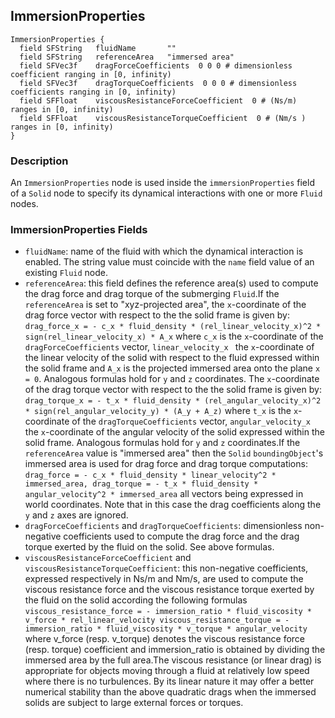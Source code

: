 ## ImmersionProperties


```
ImmersionProperties {
  field SFString   fluidName       ""
  field SFString   referenceArea   "immersed area"
  field SFVec3f    dragForceCoefficients  0 0 0 # dimensionless coefficient ranging in [0, infinity)
  field SFVec3f    dragTorqueCoefficients  0 0 0 # dimensionless coefficients ranging in [0, infinity)
  field SFFloat    viscousResistanceForceCoefficient  0 # (Ns/m) ranges in [0, infinity)
  field SFFloat    viscousResistanceTorqueCoefficient  0 # (Nm/s ) ranges in [0, infinity)
}
```

### Description

An `ImmersionProperties` node is used inside the `immersionProperties` field of
a `Solid` node to specify its dynamical interactions with one or more `Fluid`
nodes.

### ImmersionProperties Fields

- `fluidName`: name of the fluid with which the dynamical interaction is enabled. The string value must coincide with the `name` field value of an existing `Fluid` node.
- `referenceArea`: this field defines the reference area(s) used to compute the drag force and drag torque of the submerging `Fluid`.If the `referenceArea` is set to "xyz-projected area", the `x`-coordinate of the drag force vector with respect to the the solid frame is given by: `drag_force_x = - c_x * fluid_density * (rel_linear_velocity_x)^2 * sign(rel_linear_velocity_x) * A_x` where `c_x` is the `x`-coordinate of the `dragForceCoefficients` vector, `linear_velocity_x ` the `x`-coordinate of the linear velocity of the solid with respect to the fluid expressed within the solid frame and `A_x` is the projected immersed area onto the plane `x = 0`. Analogous formulas hold for `y` and `z` coordinates. The `x`-coordinate of the drag torque vector with respect to the the solid frame is given by: `drag_torque_x = - t_x * fluid_density * (rel_angular_velocity_x)^2 * sign(rel_angular_velocity_y) * (A_y + A_z)` where `t_x` is the `x`-coordinate of the `dragTorqueCoefficients` vector, `angular_velocity_x` the `x`-coordinate of the angular velocity of the solid expressed within the solid frame. Analogous formulas hold for `y` and `z` coordinates.If the `referenceArea` value is "immersed area" then the `Solid` `boundingObject`'s immersed area is used for drag force and drag torque computations: `drag_force = - c_x * fluid_density * linear_velocity^2 * immersed_area, drag_torque = - t_x * fluid_density * angular_velocity^2 * immersed_area` all vectors being expressed in world coordinates. Note that in this case the drag coefficients along the `y` and `z` axes are ignored.
- `dragForceCoefficients` and `dragTorqueCoefficients`: dimensionless non-negative coefficients used to compute the drag force and the drag torque exerted by the fluid on the solid. See above formulas.
- `viscousResistanceForceCoefficient` and `viscousResistanceTorqueCoefficient`: this non-negative coefficients, expressed respectively in Ns/m and Nm/s, are used to compute the viscous resistance force and the viscous resistance torque exerted by the fluid on the solid according the following formulas `viscous_resistance_force = - immersion_ratio * fluid_viscosity * v_force * rel_linear_velocity viscous_resistance_torque = - immersion_ratio * fluid_viscosity * v_torque * angular_velocity` where v_force (resp. v_torque) denotes the viscous resistance force (resp. torque) coefficient and immersion_ratio is obtained by dividing the immersed area by the full area.The viscous resistance (or linear drag) is appropriate for objects moving through a fluid at relatively low speed where there is no turbulences. By its linear nature it may offer a better numerical stability than the above quadratic drags when the immersed solids are subject to large external forces or torques.

